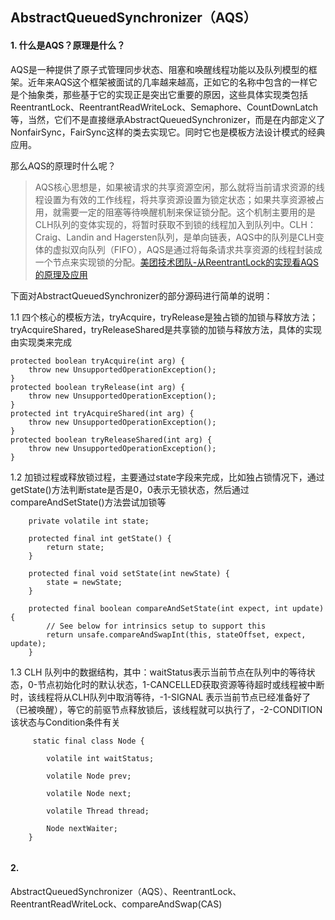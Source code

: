 ## AbstractQueuedSynchronizer（AQS）

#### 1. 什么是AQS？原理是什么？

AQS是一种提供了原子式管理同步状态、阻塞和唤醒线程功能以及队列模型的框架。近年来AQS这个框架被面试的几率越来越高，正如它的名称中包含的一样它是个抽象类，那些基于它的实现正是突出它重要的原因，这些具体实现类包括ReentrantLock、ReentrantReadWriteLock、Semaphore、CountDownLatch等，当然，它们不是直接继承AbstractQueuedSynchronizer，而是在内部定义了NonfairSync，FairSync这样的类去实现它。同时它也是模板方法设计模式的经典应用。

那么AQS的原理时什么呢？

> AQS核心思想是，如果被请求的共享资源空闲，那么就将当前请求资源的线程设置为有效的工作线程，将共享资源设置为锁定状态；如果共享资源被占用，就需要一定的阻塞等待唤醒机制来保证锁分配。这个机制主要用的是CLH队列的变体实现的，将暂时获取不到锁的线程加入到队列中。CLH：Craig、Landin and Hagersten队列，是单向链表，AQS中的队列是CLH变体的虚拟双向队列（FIFO），AQS是通过将每条请求共享资源的线程封装成一个节点来实现锁的分配。[美团技术团队-从ReentrantLock的实现看AQS的原理及应用](https://tech.meituan.com/2019/12/05/aqs-theory-and-apply.html)


下面对AbstractQueuedSynchronizer的部分源码进行简单的说明：

1.1 四个核心的模板方法，tryAcquire，tryRelease是独占锁的加锁与释放方法；tryAcquireShared，tryReleaseShared是共享锁的加锁与释放方法，具体的实现由实现类来完成

```
protected boolean tryAcquire(int arg) {
    throw new UnsupportedOperationException();
}
protected boolean tryRelease(int arg) {
    throw new UnsupportedOperationException();
}
protected int tryAcquireShared(int arg) {
    throw new UnsupportedOperationException();
}
protected boolean tryReleaseShared(int arg) {
    throw new UnsupportedOperationException();
}

```
1.2 加锁过程或释放锁过程，主要通过state字段来完成，比如独占锁情况下，通过getState()方法判断state是否是0，0表示无锁状态，然后通过compareAndSetState()方法尝试加锁等

```
    private volatile int state;

    protected final int getState() {
        return state;
    }

    protected final void setState(int newState) {
        state = newState;
    }

    protected final boolean compareAndSetState(int expect, int update) {
        // See below for intrinsics setup to support this
        return unsafe.compareAndSwapInt(this, stateOffset, expect, update);
    }

```
1.3 CLH 队列中的数据结构，其中：waitStatus表示当前节点在队列中的等待状态，0-节点初始化时的默认状态，1-CANCELLED获取资源等待超时或线程被中断时，该线程将从CLH队列中取消等待，-1-SIGNAL 表示当前节点已经准备好了（已被唤醒），等它的前驱节点释放锁后，该线程就可以执行了，-2-CONDITION 该状态与Condition条件有关

```
     static final class Node {
        
        volatile int waitStatus;

        volatile Node prev;

        volatile Node next;

        volatile Thread thread;

        Node nextWaiter;
    }


```


#### 2. 


AbstractQueuedSynchronizer（AQS）、ReentrantLock、ReentrantReadWriteLock、compareAndSwap(CAS)